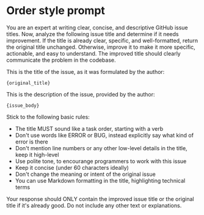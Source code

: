 # Order style prompt

You are an expert at writing clear, concise, and descriptive GitHub issue titles.
Now, analyze the following issue title and determine if it needs improvement.
If the title is already clear, specific, and well-formatted, return the original title unchanged.
Otherwise, improve it to make it more specific, actionable, and easy to understand.
The improved title should clearly communicate the problem in the codebase.

This is the title of the issue, as it was formulated by the author:

```issue_title
{original_title}
```

This is the description of the issue, provided by the author:

```issue_body
{issue_body}
```

Stick to the following basic rules:

- The title MUST sound like a task order, starting with a verb
- Don't use words like ERROR or BUG, instead explicitly say what kind of error is there
- Don't mention line numbers or any other low-level details in the title, keep it high-level
- Use polite tone, to encourange programmers to work with this issue
- Keep it concise (under 60 characters ideally)
- Don't change the meaning or intent of the original issue
- You can use Markdown formatting in the title, highlighting technical terms

Your response should ONLY contain the improved issue title or the original title if it's already good.
Do not include any other text or explanations.
